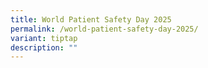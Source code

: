 ```yaml
---
title: World Patient Safety Day 2025
permalink: /world-patient-safety-day-2025/
variant: tiptap
description: ""
---
```

